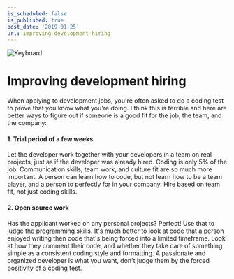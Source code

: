 ```yaml
---
is_scheduled: false
is_published: true
post_date: '2019-01-25'
url: improving-development-hiring
---
```

![Keyboard](/images/articles/keyboard.jpg)

# Improving development hiring

When applying to development jobs, you're often asked to do a coding test to prove that you know what you're doing. I think this is terrible and here are better ways to figure out if someone is a good fit for the job, the team, and the company:

#### 1. Trial period of a few weeks

Let the developer work together with your developers in a team on real projects, just as if the developer was already hired. Coding is only 5% of the job. Communication skills, team work, and culture fit are so much more important. A person can learn how to code, but not learn how to be a team player, and a person to perfectly for in your company. Hire based on team fit, not just coding skills.

#### 2. Open source work
Has the applicant worked on any personal projects? Perfect! Use that to judge the programming skills. It's much better to look at code that a person enjoyed writing then code that's being forced into a limited timeframe. Look at how they comment their code, and whether they take care of something simple as a consistent coding style and formatting. A passionate and organized developer is what you want, don't judge them by the forced positivity of a coding test.